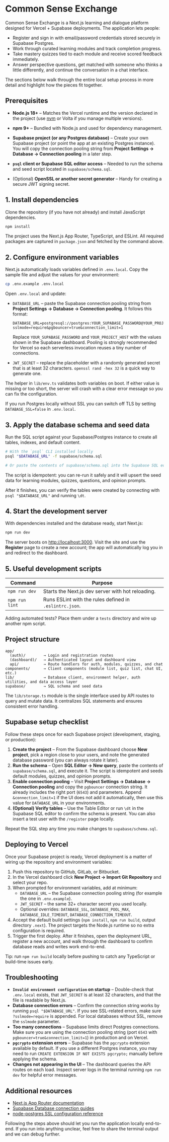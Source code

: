 # Common Sense Exchange


Common Sense Exchange is a Next.js learning and dialogue platform designed for Vercel + Supabase deployments. The application lets people:

- Register and sign in with email/password credentials stored securely in Supabase Postgres.
- Work through curated learning modules and track completion progress.
- Take mastery quizzes tied to each module and receive scored feedback immediately.
- Answer perspective questions, get matched with someone who thinks a little differently, and continue the conversation in a chat interface.

The sections below walk through the entire local setup process in more detail and highlight how the pieces fit together.

## Prerequisites

- **Node.js 18+** – Matches the Vercel runtime and the version declared in the project (use [nvm](https://github.com/nvm-sh/nvm) or Volta if you manage multiple versions).
- **npm 9+** – Bundled with Node.js and used for dependency management.
- **Supabase project (or any Postgres database)** – Create your own Supabase project (or point the app at an existing Postgres instance). You will copy the connection pooling string from **Project Settings → Database → Connection pooling** in a later step.

- **`psql` client or Supabase SQL editor access** – Needed to run the schema and seed script located in `supabase/schema.sql`.
- (Optional) **OpenSSL or another secret generator** – Handy for creating a secure JWT signing secret.

## 1. Install dependencies

Clone the repository (if you have not already) and install JavaScript dependencies.

```bash
npm install
```

The project uses the Next.js App Router, TypeScript, and ESLint. All required packages are captured in `package.json` and fetched by the command above.

## 2. Configure environment variables

Next.js automatically loads variables defined in `.env.local`. Copy the sample file and adjust the values for your environment:

```bash
cp .env.example .env.local
```

Open `.env.local` and update:

- `DATABASE_URL` – paste the Supabase connection pooling string from **Project Settings → Database → Connection pooling**. It follows this format:

  ```env
  DATABASE_URL=postgresql://postgres:YOUR_SUPABASE_PASSWORD@YOUR_PROJECT_HOST.supabase.co:6543/postgres?sslmode=require&pgbouncer=true&connection_limit=1
  ```

  Replace `YOUR_SUPABASE_PASSWORD` and `YOUR_PROJECT_HOST` with the values shown in the Supabase dashboard. Pooling is strongly recommended for Vercel so each serverless invocation reuses a tiny number of connections.

- `JWT_SECRET` – replace the placeholder with a randomly generated secret that is at least 32 characters. `openssl rand -hex 32` is a quick way to generate one.

The helper in `lib/env.ts` validates both variables on boot. If either value is missing or too short, the server will crash with a clear error message so you can fix the configuration.

If you run Postgres locally without SSL you can switch off TLS by setting `DATABASE_SSL=false` in `.env.local`.

## 3. Apply the database schema and seed data

Run the SQL script against your Supabase/Postgres instance to create all tables, indexes, and default content.

```bash
# With the `psql` CLI installed locally
psql "$DATABASE_URL" -f supabase/schema.sql

# Or paste the contents of supabase/schema.sql into the Supabase SQL editor and run it once
```

The script is idempotent: you can re-run it safely and it will upsert the seed data for learning modules, quizzes, questions, and opinion prompts.

After it finishes, you can verify the tables were created by connecting with `psql "$DATABASE_URL"` and running `\dt`.

## 4. Start the development server

With dependencies installed and the database ready, start Next.js:

```bash
npm run dev
```

The server boots on [http://localhost:3000](http://localhost:3000). Visit the site and use the **Register** page to create a new account; the app will automatically log you in and redirect to the dashboard.

## 5. Useful development scripts

| Command | Purpose |
| --- | --- |
| `npm run dev` | Starts the Next.js dev server with hot reloading. |
| `npm run lint` | Runs ESLint with the rules defined in `.eslintrc.json`. |

Adding automated tests? Place them under a `tests` directory and wire up another npm script.

## Project structure

```
app/
  (auth)/        → Login and registration routes
  (dashboard)/   → Authenticated layout and dashboard view
  api/           → Route handlers for auth, modules, quizzes, and chat
components/      → Client components (module list, quiz list, chat UI, etc.)
lib/             → Database client, environment helper, auth utilities, and data access layer
supabase/        → SQL schema and seed data
```

The `lib/storage.ts` module is the single interface used by API routes to query and mutate data. It centralizes SQL statements and ensures consistent error handling.

## Supabase setup checklist

Follow these steps once for each Supabase project (development, staging, or production):

1. **Create the project** – From the Supabase dashboard choose **New project**, pick a region close to your users, and note the generated database password (you can always rotate it later).
2. **Run the schema** – Open **SQL Editor → New query**, paste the contents of `supabase/schema.sql`, and execute it. The script is idempotent and seeds default modules, quizzes, and opinion prompts.
3. **Enable connection pooling** – Visit **Project Settings → Database → Connection pooling** and copy the `pgbouncer` connection string. It already includes the right port (`6543`) and parameters. Append `&connection_limit=1` if the UI does not add it automatically, then use this value for `DATABASE_URL` in your environments.
4. **(Optional) Verify tables** – Use the Table Editor or run `\dt` in the Supabase SQL editor to confirm the schema is present. You can also insert a test user with the `/register` page locally.

Repeat the SQL step any time you make changes to `supabase/schema.sql`.

## Deploying to Vercel

Once your Supabase project is ready, Vercel deployment is a matter of wiring up the repository and environment variables:

1. Push this repository to GitHub, GitLab, or Bitbucket.
2. In the Vercel dashboard click **New Project → Import Git Repository** and select your repo.
3. When prompted for environment variables, add at minimum:
   - `DATABASE_URL` – the Supabase connection pooling string (for example the one in `.env.example`).
   - `JWT_SECRET` – the same 32+ character secret you used locally.
   - Optional overrides: `DATABASE_SSL`, `DATABASE_POOL_MAX`, `DATABASE_IDLE_TIMEOUT`, `DATABASE_CONNECTION_TIMEOUT`.
4. Accept the default build settings (`npm install`, `npm run build`, output directory `.next`). The project targets the Node.js runtime so no extra configuration is required.
5. Trigger the first deploy. After it finishes, open the deployment URL, register a new account, and walk through the dashboard to confirm database reads and writes work end-to-end.

Tip: run `npm run build` locally before pushing to catch any TypeScript or build-time issues early.

## Troubleshooting

- **`Invalid environment configuration` on startup** – Double-check that `.env.local` exists, that `JWT_SECRET` is at least 32 characters, and that the file is readable by Next.js.
- **Database connection errors** – Confirm the connection string works by running `psql "$DATABASE_URL"`. If you see SSL-related errors, make sure `?sslmode=require` is appended. For local databases without SSL, remove the `sslmode` parameter.
- **Too many connections** – Supabase limits direct Postgres connections. Make sure you are using the connection pooling string (port `6543` with `pgbouncer=true&connection_limit=1`) in production and on Vercel.
- **`pgcrypto` extension errors** – Supabase has the `pgcrypto` extension available by default. If you use a different Postgres instance, you may need to run `CREATE EXTENSION IF NOT EXISTS pgcrypto;` manually before applying the schema.
- **Changes not appearing in the UI** – The dashboard queries the API routes on each load. Inspect server logs in the terminal running `npm run dev` for helpful error messages.

## Additional resources

- [Next.js App Router documentation](https://nextjs.org/docs/app)
- [Supabase Database connection guides](https://supabase.com/docs/guides/database/connecting)
- [node-postgres SSL configuration reference](https://node-postgres.com/features/connecting#ssl)

Following the steps above should let you run the application locally end-to-end. If you run into anything unclear, feel free to share the terminal output and we can debug further.
